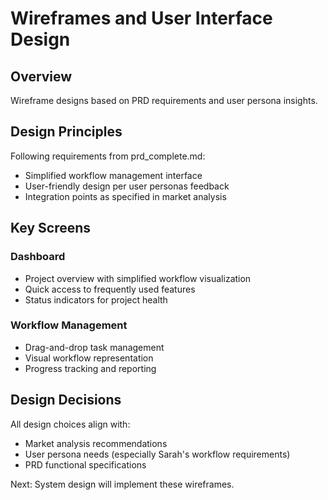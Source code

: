 # Wireframes and User Interface Design

## Overview
Wireframe designs based on PRD requirements and user persona insights.

## Design Principles
Following requirements from prd_complete.md:
- Simplified workflow management interface
- User-friendly design per user personas feedback
- Integration points as specified in market analysis

## Key Screens

### Dashboard
- Project overview with simplified workflow visualization
- Quick access to frequently used features
- Status indicators for project health

### Workflow Management
- Drag-and-drop task management
- Visual workflow representation
- Progress tracking and reporting

## Design Decisions
All design choices align with:
- Market analysis recommendations
- User persona needs (especially Sarah's workflow requirements)
- PRD functional specifications

Next: System design will implement these wireframes.
